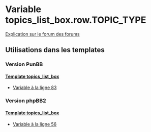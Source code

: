 # Variable topics_list_box.row.TOPIC_TYPE
[Explication sur le forum des forums](http://forum.forumactif.com/t294113-listing-des-variables#topics_list_box.row.TOPIC_TYPE)
## Utilisations dans les templates
### Version PunBB
#### [Template topics_list_box](punbb/topics_list_box.md)
* [Variable à la ligne 83](../punbb/topics_list_box.tpl#L83)
### Version phpBB2
#### [Template topics_list_box](subsilver/topics_list_box.md)
* [Variable à la ligne 56](../subsilver/topics_list_box.tpl#L56)